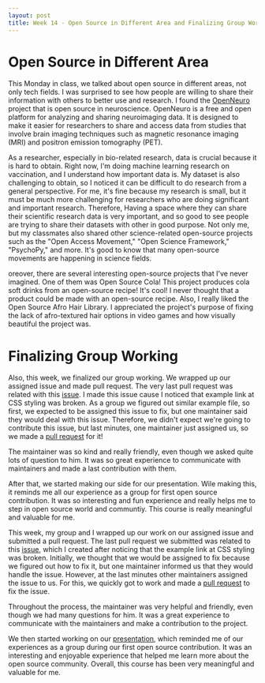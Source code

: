 ```yaml
---
layout: post
title: Week 14 - Open Source in Different Area and Finalizing Group Working
---
```


# Open Source in Different Area

This Monday in class, we talked about open source in different areas, not only tech fields. I was surprised to see how people are willing to share their information with others to better use and research. I found the [OpenNeuro](https://openneuro.org/) project that is open source in neuroscience. OpenNeuro is a free and open platform for analyzing and sharing neuroimaging data. It is designed to make it easier for researchers to share and access data from studies that involve brain imaging techniques such as magnetic resonance imaging (MRI) and positron emission tomography (PET).

<!--more-->

As a researcher, especially in bio-related research, data is crucial because it is hard to obtain. Right now, I'm doing machine learning research on vaccination, and I understand how important data is. My dataset is also challenging to obtain, so I noticed it can be difficult to do research from a general perspective. For me, it's fine because my research is small, but it must be much more challenging for researchers who are doing significant and important research. Therefore, Having a space where they can share their scientific research data is very important, and so good to see people are trying to share their datasets with other in good purpose. Not only me, but my classmates also shared other science-related open-source projects such as the "Open Access Movement," "Open Science Framework," "PsychoPy," and more. It's good to know that many open-source movements are happening in science fields.

oreover, there are several interesting open-source projects that I've never imagined. One of them was Open Source Cola! This project produces cola soft drinks from an open-source recipe! It's cool! I never thought that a product could be made with an open-source recipe. Also, I really liked the Open Source Afro Hair Library. I appreciated the project's purpose of fixing the lack of afro-textured hair options in video games and how visually beautiful the project was.

# Finalizing Group Working

Also, this week, we finalized our group working. We wrapped up our assigned issue and made pull request. The very last pull request was related with this [issue](https://github.com/oppia/oppia-web-developer-docs/issues/157). I made this issue cause I noticed that example link at CSS styling was broken. As a group we figured out similar example file, so first, we expected to be assigned this issue to fix, but one maintainer said they would deal with this issue. Therefore, we didn't expect we're going to contribute this issue, but last minutes, one maintainer just assigned us, so we made a [pull request](https://github.com/oppia/oppia-web-developer-docs/pull/163) for it! 

The maintainer was so kind and really friendly, even though we asked quite lots of question to him. It was so great experience to communicate with maintainers and made a last contribution with them.

After that, we started making our side for our presentation. Wile making this, it reminds me all our experience as a group for first open source contribution. It was so interesting and fun experience and really helps me to step in open source world and communtiy. This course is really meaningful and valuable for me.

This week, my group and I wrapped up our work on our assigned issue and submitted a pull request. The last pull request we submitted was related to this [issue](https://github.com/oppia/oppia-web-developer-docs/issues/157), which I created after noticing that the example link at CSS styling was broken. Initially, we thought that we would be assigned to fix because we figured out how to fix it, but one maintainer informed us that they would handle the issue. However, at the last minutes other maintainers assigned the issue to us. For this, we quickly got to work and made a [pull request](https://github.com/oppia/oppia-web-developer-docs/pull/163) to fix the issue.

Throughout the process, the maintainer was very helpful and friendly, even though we had many questions for him. It was a great experience to communicate with the maintainers and make a contribution to the project.

We then started working on our [presentation](https://docs.google.com/presentation/d/12T4OUWuqR4JgFhKuSCkzz0pcF7NjxPVYjT5PcY52aSA/edit?usp=sharing), which reminded me of our experiences as a group during our first open source contribution. It was an interesting and enjoyable experience that helped me learn more about the open source community. Overall, this course has been very meaningful and valuable for me.
